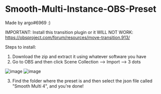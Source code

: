 # Smooth-Multi-Instance-OBS-Preset
Made by argo#6969 :)

IMPORTANT:
Install this transition plugin or it WILL NOT WORK: https://obsproject.com/forum/resources/move-transition.913/

Steps to install:
1. Download the zip and extract it using whatever software you have
2. Go to OBS and then click Scene Collection --> Import --> 3 dots

![image](https://user-images.githubusercontent.com/105522941/168393988-bfce4d77-5e16-495a-8472-56d2b643e237.png)
![image](https://user-images.githubusercontent.com/105522941/168394078-af55a3bd-e0f0-4879-8ed8-d3c77be177d2.png)


3. Find the folder where the preset is and then select the json file called "Smooth Multi 4", and you're done!
